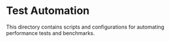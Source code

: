 # Test Automation

This directory contains scripts and configurations for automating performance tests and benchmarks. 